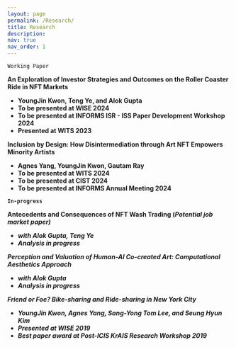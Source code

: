 ```yaml
---
layout: page
permalink: /Research/
title: Research
description:
nav: true
nav_order: 1
---
```


`Working Paper`

<b>An Exploration of Investor Strategies and Outcomes on the Roller Coaster Ride in NFT Markets<b>
- <b>YoungJin Kwon</b>, Teng Ye, and Alok Gupta 
- To be presented at WISE 2024
- To be presented at INFORMS ISR - ISS Paper Development Workshop 2024
- Presented at WITS 2023

<b>Inclusion by Design: How Disintermediation through Art NFT Empowers Minority Artists<b>
- Agnes Yang, <b>YoungJin Kwon</b>, Gautam Ray 
- To be presented at WITS 2024
- To be presented at CIST 2024
- To be presented at INFORMS Annual Meeting 2024

`In-progress`

<b>Antecedents and Consequences of NFT Wash Trading<b>  (<i>Potential job market paper<i>)
- with Alok Gupta, Teng Ye
- Analysis in progress 

<b>Perception and Valuation of Human-AI Co-created Art: Computational Aesthetics Approach<b>
- with Alok Gupta
- Analysis in progress

<b>Friend or Foe? Bike-sharing and Ride-sharing in New York City<b>
- <b>YoungJin Kwon</b>, Agnes Yang, Sang-Yong Tom Lee, and Seung Hyun Kim
- Presented at WISE 2019
- Best paper award at Post-ICIS KrAIS Research Workshop 2019